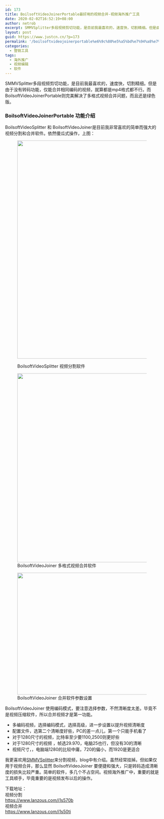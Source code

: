 ```yaml
---
id: 173
title: BoilsoftVideoJoinerPortable最好用的视频合并-视频海外推广工具
date: 2020-02-02T16:52:19+08:00
author: netrob
excerpt: SMMVSplitter多段视频剪切功能，是目前我最喜欢的，速度快，切割精细。但是由于没有转码功能，仅能合并相同编码的视频，就算都是mp4格式都不行。而BoilsoftVideoJoinerPortable则完美解决了多格式视频合并问题，而且还是绿色版。
layout: post
guid: https://www.justcn.cn/?p=173
permalink: '/boilsoftvideojoinerportable%e6%9c%80%e5%a5%bd%e7%94%a8%e7%9a%84%e8%a7%86%e9%a2%91%e5%90%88%e5%b9%b6-%e8%a7%86%e9%a2%91%e6%b5%b7%e5%a4%96%e6%8e%a8%e5%b9%bf%e5%b7%a5%e5%85%b7/'
categories:
  - 营销工具
tags:
  - 海外推广
  - 视频编辑
  - 软件
---
```

SMMVSplitter多段视频剪切功能，是目前我最喜欢的，速度快，切割精细。但是由于没有转码功能，仅能合并相同编码的视频，就算都是mp4格式都不行。而BoilsoftVideoJoinerPortable则完美解决了多格式视频合并问题，而且还是绿色版。

### BoilsoftVideoJoinerPortable 功能介绍

BoilsoftVideoSplitter 和 BoilsoftVideoJoiner是目前我非常喜欢的简单而强大的视频分割和合并软件。依然傻瓜式操作，上图：<figure class="wp-block-image size-large">

<img loading="lazy" width="962" height="712" src="https://www.justcn.cn/wp-content/uploads/2020/02/BoilsoftVideo视频分割软件.jpg" alt="" class="wp-image-174" srcset="https://www.justcn.cn/wp-content/uploads/2020/02/BoilsoftVideo视频分割软件.jpg 962w, https://www.justcn.cn/wp-content/uploads/2020/02/BoilsoftVideo视频分割软件-300x222.jpg 300w, https://www.justcn.cn/wp-content/uploads/2020/02/BoilsoftVideo视频分割软件-768x568.jpg 768w, https://www.justcn.cn/wp-content/uploads/2020/02/BoilsoftVideo视频分割软件-660x488.jpg 660w" sizes="(max-width: 962px) 100vw, 962px" /> <figcaption> BoilsoftVideoSplitter 视频分割软件</figcaption></figure> <figure class="wp-block-image size-large"><img loading="lazy" width="887" height="617" src="https://www.justcn.cn/wp-content/uploads/2020/02/BoilsoftVide多格式视频合并软件-1.jpg" alt="" class="wp-image-176" srcset="https://www.justcn.cn/wp-content/uploads/2020/02/BoilsoftVide多格式视频合并软件-1.jpg 887w, https://www.justcn.cn/wp-content/uploads/2020/02/BoilsoftVide多格式视频合并软件-1-300x209.jpg 300w, https://www.justcn.cn/wp-content/uploads/2020/02/BoilsoftVide多格式视频合并软件-1-768x534.jpg 768w, https://www.justcn.cn/wp-content/uploads/2020/02/BoilsoftVide多格式视频合并软件-1-660x459.jpg 660w, https://www.justcn.cn/wp-content/uploads/2020/02/BoilsoftVide多格式视频合并软件-1-200x140.jpg 200w" sizes="(max-width: 887px) 100vw, 887px" /><figcaption> BoilsoftVideoJoiner 多格式视频合并软件</figcaption></figure> <figure class="wp-block-image size-large"><img loading="lazy" width="777" height="398" src="https://www.justcn.cn/wp-content/uploads/2020/02/合并软件参数设置.jpg" alt="" class="wp-image-180" srcset="https://www.justcn.cn/wp-content/uploads/2020/02/合并软件参数设置.jpg 777w, https://www.justcn.cn/wp-content/uploads/2020/02/合并软件参数设置-300x154.jpg 300w, https://www.justcn.cn/wp-content/uploads/2020/02/合并软件参数设置-768x393.jpg 768w, https://www.justcn.cn/wp-content/uploads/2020/02/合并软件参数设置-660x338.jpg 660w" sizes="(max-width: 777px) 100vw, 777px" /><figcaption> BoilsoftVideoJoiner 合并软件参数设置</figcaption></figure> 

BoilsoftVideoJoiner 使用编码模式，要注意选择参数，不然清晰度太差。毕竟不是视频压缩软件，所以合并视频才是第一功能。

  * 多编码视频，选择编码模式，选择高级，进一步设置以提升视频清晰度
  * 配置文件，选第二个清晰度好些，PC的差一点儿，第一个只能手机看了
  * 对于1280尺寸的视频，比特率至少要1100,2500则更好些
  * 对于1280尺寸的视频 ，帧选29.970，电脑25也行，但没有30的清晰
  * 视频尺寸，，电脑端1280的比较中庸，720的偏小，而1920是更适合

我更喜欢用<a rel="noreferrer noopener" aria-label="SMMVSplitter (opens in a new tab)" href="https://www.justcn.cn/%e6%8e%a8%e8%8d%90%e7%9a%84smmvsplitter%e8%a7%86%e9%a2%91%e5%a4%9a%e6%ae%b5%e5%89%aa%e8%a3%81%e5%90%88%e5%b9%b6%e7%9a%84%e7%bc%96%e8%be%91%e8%bd%af%e4%bb%b6/" target="_blank">SMMVSplitter</a>来分割视频，blog中有介绍。虽然经常挂掉。但如果仅用于视频合并，那么显然 BoilsoftVideoJoiner 要便捷和强大，只是转码造成清晰度的损失比较严重。简单的软件，多几个不占空间。视频海外推广中，重要的就是工具顺手，毕竟重要的是视频发布以后的操作。

下载地址：  
视频分割  
https://www.lanzous.com/i1s570b  
视频合并  
https://www.lanzous.com/i1s50ti